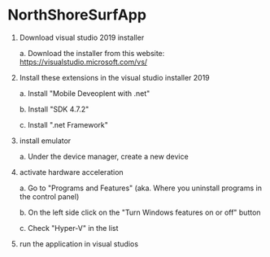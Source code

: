 # NorthShoreSurfApp

1. Download visual studio 2019 installer

	a. Download the installer from this website: https://visualstudio.microsoft.com/vs/

2. Install these extensions in the visual studio installer 2019

	a. Install "Mobile Deveoplent with .net"

	b. Install "SDK 4.7.2"

	c. Install ".net Framework"

3. install emulator

	a. Under the device manager, create a new device

4. activate hardware acceleration

	a. Go to "Programs and Features" (aka. Where you uninstall programs in the control panel)

	b. On the left side click on the "Turn Windows features on or off" button

	c. Check "Hyper-V" in the list

5. run the application in visual studios
